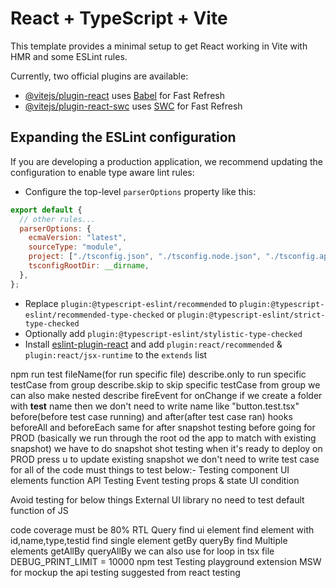 # React + TypeScript + Vite

This template provides a minimal setup to get React working in Vite with HMR and some ESLint rules.

Currently, two official plugins are available:

- [@vitejs/plugin-react](https://github.com/vitejs/vite-plugin-react/blob/main/packages/plugin-react/README.md) uses [Babel](https://babeljs.io/) for Fast Refresh
- [@vitejs/plugin-react-swc](https://github.com/vitejs/vite-plugin-react-swc) uses [SWC](https://swc.rs/) for Fast Refresh

## Expanding the ESLint configuration

If you are developing a production application, we recommend updating the configuration to enable type aware lint rules:

- Configure the top-level `parserOptions` property like this:

```js
export default {
  // other rules...
  parserOptions: {
    ecmaVersion: "latest",
    sourceType: "module",
    project: ["./tsconfig.json", "./tsconfig.node.json", "./tsconfig.app.json"],
    tsconfigRootDir: __dirname,
  },
};
```

- Replace `plugin:@typescript-eslint/recommended` to `plugin:@typescript-eslint/recommended-type-checked` or `plugin:@typescript-eslint/strict-type-checked`
- Optionally add `plugin:@typescript-eslint/stylistic-type-checked`
- Install [eslint-plugin-react](https://github.com/jsx-eslint/eslint-plugin-react) and add `plugin:react/recommended` & `plugin:react/jsx-runtime` to the `extends` list

npm run test fileName(for run specific file)
describe.only to run specific testCase from group
describe.skip to skip specific testCase from group
we can also make nested describe
fireEvent for onChange
if we create a folder with **test** name then we don't need to write name like "button.test.tsx"
before(before test case running) and after(after test case ran) hooks
beforeAll and beforeEach same for after
snapshot testing before going for PROD (basically we run through the root od the app to match with existing snapshot)
we have to do snapshot shot testing when it's ready to deploy on PROD
press u to update existing snapshot
we don't need to write test case for all of the code
must things to test below:-
Testing component
UI elements
function
API Testing
Event testing
props & state
UI condition

Avoid testing for below things
External UI library
no need to test default function of JS

code coverage must be 80%
RTL Query
find ui element
find element with id,name,type,testid
find single element
getBy
queryBy
find Multiple elements
getAllBy
queryAllBy
we can also use for loop in tsx file
DEBUG_PRINT_LIMIT = 10000 npm test
Testing playground extension
MSW for mockup the api testing suggested from react testing
